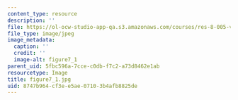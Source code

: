 ```yaml
---
content_type: resource
description: ''
file: https://ol-ocw-studio-app-qa.s3.amazonaws.com/courses/res-8-005-vibrations-and-waves-problem-solving-fall-2012/8747b964cf3ee5ae07103b4afb8825de_figure7_1.jpg
file_type: image/jpeg
image_metadata:
  caption: ''
  credit: ''
  image-alt: figure7_1
parent_uid: 5fbc596a-7cce-c0db-f7c2-a73d8462e1ab
resourcetype: Image
title: figure7_1.jpg
uid: 8747b964-cf3e-e5ae-0710-3b4afb8825de
---
```

